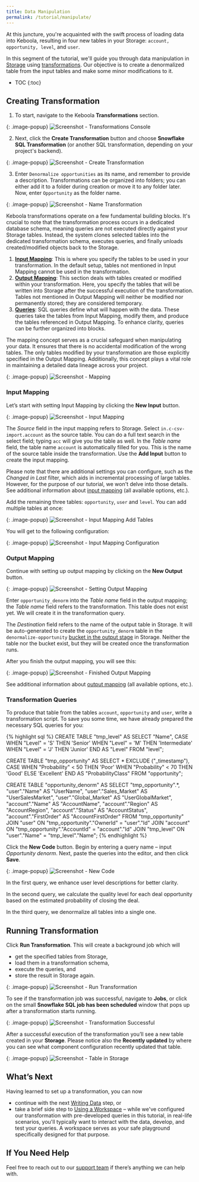 ```yaml
---
title: Data Manipulation
permalink: /tutorial/manipulate/
---
```


At this juncture, you're acquainted with the swift process of loading data into Keboola, resulting in four new tables in your Storage: 
`account, opportunity, level`, and `user`. 

In this segment of the tutorial, we'll guide you through data manipulation in [Storage](/storage/tables/) using [transformations](/transformations/). 
Our objective is to create a denormalized table from the input tables and make some minor modifications to it.

* TOC
{:toc}

## Creating Transformation
1. To start, navigate to the Keboola **Transformations** section.

{: .image-popup}
![Screenshot - Transformations Console](/tutorial/manipulate/transformations-intro.png)

2. Next, click the **Create Transformation** button and choose **Snowflake SQL Transformation** (or another SQL transformation, depending on your project's backend).

{: .image-popup}
![Screenshot - Create Transformation](/tutorial/manipulate/create-transformation.png)

3. Enter `Denormalize opportunities` as its name, and remember to provide a description. Transformations can be organized into folders;
you can either add it to a folder during creation or move it to any folder later. Now, enter `Opportunity` as the folder name.

{: .image-popup}
![Screenshot - Name Transformation](/tutorial/manipulate/name-transformation.png)

Keboola transformations operate on a few fundamental building blocks. It's crucial to note that the transformation process occurs in a dedicated database schema,
meaning queries are not executed directly against your Storage tables. Instead, the system clones selected tables into the dedicated transformation schema, 
executes queries, and finally unloads created/modified objects back to the Storage.

1. [**Input Mapping**](/transformations/mappings/#input-mapping): This is where you specify the tables to be used in your transformation. In the default setup, tables not mentioned in Input Mapping cannot be used in the transformation.
2. [**Output Mapping**](/transformations/#output-mapping): This section deals with tables created or modified within your transformation. Here, you specify the tables that will be written into Storage after the successful execution of the transformation. Tables not mentioned in Output Mapping will neither be modified nor permanently stored; they are considered temporary.
3. [**Queries**](/tutorial/manipulate/#transformation-script): SQL queries define what will happen with the data. These queries take the tables from Input Mapping, modify them, and produce the tables referenced in Output Mapping. To enhance clarity, queries can be further organized into blocks.

The mapping concept serves as a crucial safeguard when manipulating your data. It ensures that there is no accidental modification of the wrong tables. The only 
tables modified by your transformation are those explicitly specified in the Output Mapping. Additionally, this concept plays a vital role in maintaining a 
detailed data lineage across your project.

{: .image-popup}
![Screenshot - Mapping](/tutorial/manipulate/mapping.png)

### Input Mapping
Let’s start with setting Input Mapping by clicking the **New Input** button.

{: .image-popup}
![Screenshot - Input Mapping](/tutorial/manipulate/input-mapping1.png)

The *Source* field in the input mapping refers to Storage. Select `in.c-csv-import.account` as the source table. You can do a full text search in the select 
field; typing `acc` will give you the table as well. In the *Table name* field, the table name `account` is automatically filled for you. This is the name of the 
source table inside the transformation. Use the **Add Input** button to create the input mapping.

Please note that there are additional settings you can configure, such as the *Changed in Last* filter, which aids in incremental processing of large tables. 
However, for the purpose of our tutorial, we won't delve into those details. See additional information about [input mapping](/transformations/mappings/#input-mapping) 
(all available options, etc.).

Add the remaining three tables: `opportunity`, `user` and `level`. You can add multiple tables at once:

{: .image-popup}
![Screenshot - Input Mapping Add Tables](/tutorial/manipulate/IM-add-tables.png)

You will get to the following configuration:

{: .image-popup}
![Screenshot - Input Mapping Configuration](/tutorial/manipulate/input-mapping3.png)

### Output Mapping
Continue with setting up output mapping by clicking on the **New Output** button.

{: .image-popup}
![Screenshot - Setting Output Mapping](/tutorial/manipulate/output-mapping1.png)

Enter `opportunity_denorm` into the *Table name* field in the output mapping; the *Table name* field refers to the transformation. This table does not exist yet. 
We will create it in the transformation query. 

The *Destination* field refers to the name of the output table in Storage. It will be auto-generated to create the `opportunity_denorm` table 
in the `denormalize-opportunity` [bucket in the output stage](/storage/tables/) in Storage. 
Neither the table nor the bucket exist, but they will be created once the transformation runs.

After you finish the output mapping, you will see this:

{: .image-popup}
![Screenshot - Finished Output Mapping](/tutorial/manipulate/output-mapping2.png)

See additional information about [output mapping](/transformations/mappings/#output-mapping) (all available options, etc.).

### Transformation Queries
To produce that table from the tables `account`, `opportunity` and `user`, write a transformation script.
To save you some time, we have already prepared the necessary SQL queries for you:

{% highlight sql %}
CREATE TABLE "tmp_level" AS
    SELECT "Name", CASE
        WHEN "Level" = 'S' THEN 'Senior'
        WHEN "Level" = 'M' THEN 'Intermediate'
        WHEN "Level" = 'J' THEN 'Junior' END AS "Level"
    FROM "level";

CREATE TABLE "tmp_opportunity" AS
    SELECT * EXCLUDE ("_timestamp"), CASE
        WHEN "Probability" < 50 THEN 'Poor'
        WHEN "Probability" < 70 THEN 'Good'
        ELSE 'Excellent' END AS "ProbabilityClass"
    FROM "opportunity";

CREATE TABLE "opportunity_denorm" AS
    SELECT "tmp_opportunity".*,
        "user"."Name" AS "UserName", "user"."Sales_Market" AS "UserSalesMarket",
        "user"."Global_Market" AS "UserGlobalMarket",
        "account"."Name" AS "AccountName", "account"."Region" AS "AccountRegion",
        "account"."Status" AS "AccountStatus", "account"."FirstOrder" AS "AccountFirstOrder"
    FROM "tmp_opportunity"
        JOIN "user" ON "tmp_opportunity"."OwnerId" = "user"."Id"
        JOIN "account" ON "tmp_opportunity"."AccountId" = "account"."Id"
        JOIN "tmp_level" ON "user"."Name" = "tmp_level"."Name";
{% endhighlight %}

Click the **New Code** button. Begin by entering a query name – input *Opportunity denorm*. Next, paste the queries into the editor, and then click **Save**.

{: .image-popup}
![Screenshot - New Code](/tutorial/manipulate/new-code.png)

In the first query, we enhance user level descriptions for better clarity.

In the second query, we calculate the quality level for each deal opportunity based on the estimated probability of closing the deal.

In the third query, we denormalize all tables into a single one. 

## Running Transformation
Click **Run Transformation**. This will create a background job which will
- get the specified tables from Storage,
- load them in a transformation schema,
- execute the queries, and
- store the result in Storage again.

{: .image-popup}
![Screenshot - Run Transformation](/tutorial/manipulate/new-code.png)

To see if the transformation job was successful, navigate to **Jobs**, or click on the small **Snowflake SQL job has been scheduled** window 
that pops up after a transformation starts running.

{: .image-popup}
![Screenshot - Transformation Successful](/tutorial/manipulate/transf-successful.png)

After a successful execution of the transformation you’ll see a new table created in your **Storage**. 
Please notice also the **Recently updated** by where you can see what component configuration recently updated that table.

{: .image-popup}
![Screenshot - Table in Storage](/tutorial/manipulate/table-in-storage.png)

## What’s Next
Having learned to set up a transformation, you can now
- continue with the next [Writing Data](/tutorial/write/) step, or
- take a brief side step to [Using a Workspace](/tutorial/manipulate/sandbox/) – while we've configured our transformation with pre-developed queries in this tutorial, in real-life scenarios, you'll typically want to interact with the data, develop, and test your queries. A workspace serves as your safe playground specifically designed for that purpose.

## If You Need Help
Feel free to reach out to our [support team](support@keboola.com) if there’s anything we can help with.
